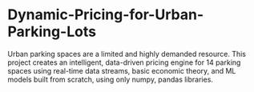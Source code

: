 # Dynamic-Pricing-for-Urban-Parking-Lots
Urban parking spaces are a limited and highly demanded resource. This project creates an intelligent, data-driven pricing engine for 14 parking spaces using real-time data streams, basic economic theory, and ML models built from scratch, using only numpy, pandas libraries.
